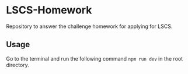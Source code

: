 # LSCS-Homework

 Repository to answer the challenge homework for applying for LSCS.

## Usage

Go to the terminal and run the following command `npm run dev` in the root directory.


